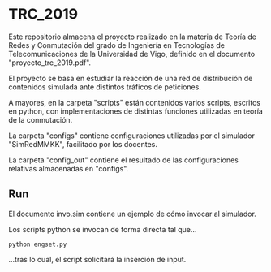 # TRC_2019

Este repositorio almacena el proyecto realizado en la materia de Teoría de Redes y Conmutación del grado de Ingeniería en Tecnologías de Telecomunicaciones de la Universidad de Vigo, definido en el documento "proyecto_trc_2019.pdf".

El proyecto se basa en estudiar la reacción de una red de distribución de contenidos simulada ante distintos tráficos de peticiones.

A mayores, en la carpeta "scripts" están contenidos varios scripts, escritos en python, con implementaciones de distintas funciones utilizadas en teoría de la conmutación.

La carpeta "configs" contiene configuraciones utilizadas por el simulador "SimRedMMKK", facilitado por los docentes.

La carpeta "config_out" contiene el resultado de las configuraciones relativas almacenadas en "configs".

## Run

El documento invo.sim contiene un ejemplo de cómo invocar al simulador.

Los scripts python se invocan de forma directa tal que...

~~~
python engset.py

~~~

...tras lo cual, el script solicitará la inserción de input.